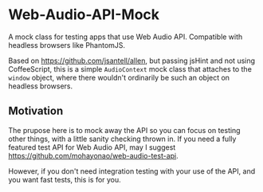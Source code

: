 # Web-Audio-API-Mock
A mock class for testing apps that use Web Audio API. Compatible with headless browsers like PhantomJS.

Based on https://github.com/jsantell/allen, but passing jsHint and not using CoffeeScript, this is a simple `AudioContext` mock class that attaches to the `window` object, where there wouldn't ordinarily be such an object on headless browsers.

## Motivation
The prupose here is to mock away the API so you can focus on testing other things, with a little sanity checking thrown in. If you need a fully featured test API for Web Audio API, may I suggest https://github.com/mohayonao/web-audio-test-api.

However, if you don't need integration testing with your use of the API, and you want fast tests, this is for you.
